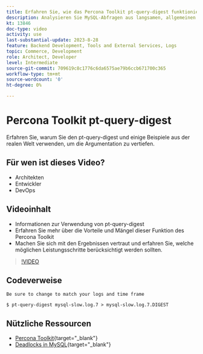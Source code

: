 ```yaml
---
title: Erfahren Sie, wie das Percona Toolkit pt-query-digest funktioniert und warum es verwendet wird.
description: Analysieren Sie MySQL-Abfragen aus langsamen, allgemeinen und binären Protokolldateien. Es kann auch Abfragen aus "SHOW PROCESSLIST"und MySQL-Protokolldaten aus tcpdump analysieren.
kt: 13846
doc-type: video
activity: use
last-substantial-update: 2023-8-28
feature: Backend Development, Tools and External Services, Logs
topic: Commerce, Development
role: Architect, Developer
level: Intermediate
source-git-commit: 709619c8c1776c6da6575ae79b6ccb671700c365
workflow-type: tm+mt
source-wordcount: '0'
ht-degree: 0%

---
```


# Percona Toolkit pt-query-digest

Erfahren Sie, warum Sie den pt-query-digest und einige Beispiele aus der realen Welt verwenden, um die Argumentation zu vertiefen.

## Für wen ist dieses Video?

- Architekten
- Entwickler
- DevOps

## Videoinhalt

- Informationen zur Verwendung von pt-query-digest
- Erfahren Sie mehr über die Vorteile und Mängel dieser Funktion des Percona Toolkit
- Machen Sie sich mit den Ergebnissen vertraut und erfahren Sie, welche möglichen Leistungsschritte berücksichtigt werden sollten.

>[!VIDEO](https://video.tv.adobe.com/v/3423480?learn=on)

## Codeverweise

```MYSQL
Be sure to change to match your logs and time frame

$ pt-query-digest mysql-slow.log.7 > mysql-slow.log.7.DIGEST
```

## Nützliche Ressourcen

- [Percona Toolkit](https://docs.percona.com/percona-toolkit/pt-query-digest.html){target="_blank"}
- [Deadlocks in MySQL](https://experienceleague.adobe.com/docs/commerce-knowledge-base/kb/troubleshooting/database/deadlocks-in-mysql.html){target="_blank"}
